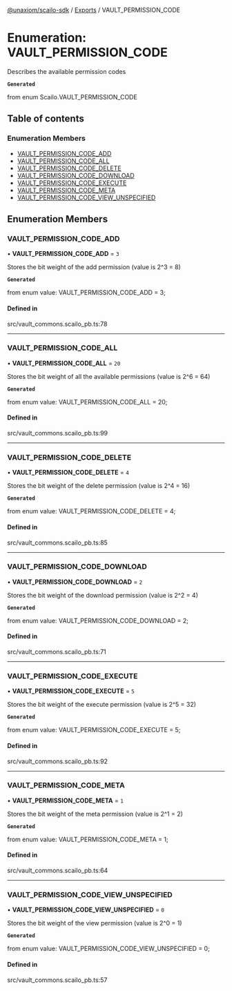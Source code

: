 [@unaxiom/scailo-sdk](../README.md) / [Exports](../modules.md) / VAULT\_PERMISSION\_CODE

# Enumeration: VAULT\_PERMISSION\_CODE

Describes the available permission codes

**`Generated`**

from enum Scailo.VAULT_PERMISSION_CODE

## Table of contents

### Enumeration Members

- [VAULT\_PERMISSION\_CODE\_ADD](VAULT_PERMISSION_CODE.md#vault_permission_code_add)
- [VAULT\_PERMISSION\_CODE\_ALL](VAULT_PERMISSION_CODE.md#vault_permission_code_all)
- [VAULT\_PERMISSION\_CODE\_DELETE](VAULT_PERMISSION_CODE.md#vault_permission_code_delete)
- [VAULT\_PERMISSION\_CODE\_DOWNLOAD](VAULT_PERMISSION_CODE.md#vault_permission_code_download)
- [VAULT\_PERMISSION\_CODE\_EXECUTE](VAULT_PERMISSION_CODE.md#vault_permission_code_execute)
- [VAULT\_PERMISSION\_CODE\_META](VAULT_PERMISSION_CODE.md#vault_permission_code_meta)
- [VAULT\_PERMISSION\_CODE\_VIEW\_UNSPECIFIED](VAULT_PERMISSION_CODE.md#vault_permission_code_view_unspecified)

## Enumeration Members

### VAULT\_PERMISSION\_CODE\_ADD

• **VAULT\_PERMISSION\_CODE\_ADD** = ``3``

Stores the bit weight of the add permission (value is 2^3 = 8)

**`Generated`**

from enum value: VAULT_PERMISSION_CODE_ADD = 3;

#### Defined in

src/vault_commons.scailo_pb.ts:78

___

### VAULT\_PERMISSION\_CODE\_ALL

• **VAULT\_PERMISSION\_CODE\_ALL** = ``20``

Stores the bit weight of all the available permissions (value is 2^6 = 64)

**`Generated`**

from enum value: VAULT_PERMISSION_CODE_ALL = 20;

#### Defined in

src/vault_commons.scailo_pb.ts:99

___

### VAULT\_PERMISSION\_CODE\_DELETE

• **VAULT\_PERMISSION\_CODE\_DELETE** = ``4``

Stores the bit weight of the delete permission (value is 2^4 = 16)

**`Generated`**

from enum value: VAULT_PERMISSION_CODE_DELETE = 4;

#### Defined in

src/vault_commons.scailo_pb.ts:85

___

### VAULT\_PERMISSION\_CODE\_DOWNLOAD

• **VAULT\_PERMISSION\_CODE\_DOWNLOAD** = ``2``

Stores the bit weight of the download permission (value is 2^2 = 4)

**`Generated`**

from enum value: VAULT_PERMISSION_CODE_DOWNLOAD = 2;

#### Defined in

src/vault_commons.scailo_pb.ts:71

___

### VAULT\_PERMISSION\_CODE\_EXECUTE

• **VAULT\_PERMISSION\_CODE\_EXECUTE** = ``5``

Stores the bit weight of the execute permission (value is 2^5 = 32)

**`Generated`**

from enum value: VAULT_PERMISSION_CODE_EXECUTE = 5;

#### Defined in

src/vault_commons.scailo_pb.ts:92

___

### VAULT\_PERMISSION\_CODE\_META

• **VAULT\_PERMISSION\_CODE\_META** = ``1``

Stores the bit weight of the meta permission (value is 2^1 = 2)

**`Generated`**

from enum value: VAULT_PERMISSION_CODE_META = 1;

#### Defined in

src/vault_commons.scailo_pb.ts:64

___

### VAULT\_PERMISSION\_CODE\_VIEW\_UNSPECIFIED

• **VAULT\_PERMISSION\_CODE\_VIEW\_UNSPECIFIED** = ``0``

Stores the bit weight of the view permission (value is 2^0 = 1)

**`Generated`**

from enum value: VAULT_PERMISSION_CODE_VIEW_UNSPECIFIED = 0;

#### Defined in

src/vault_commons.scailo_pb.ts:57
